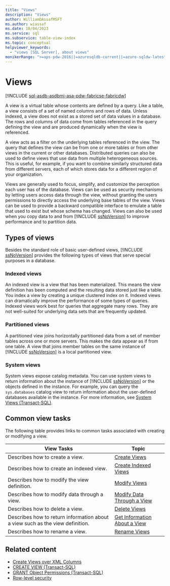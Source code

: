 ```yaml
---
title: "Views"
description: "Views"
author: WilliamDAssafMSFT
ms.author: wiassaf
ms.date: 10/04/2023
ms.service: sql
ms.subservice: table-view-index
ms.topic: conceptual
helpviewer_keywords:
  - "views [SQL Server], about views"
monikerRange: ">=aps-pdw-2016||=azuresqldb-current||=azure-sqldw-latest||>=sql-server-2016||>=sql-server-linux-2017||=azuresqldb-mi-current||=fabric"
---
```

# Views

[!INCLUDE [sql-asdb-asdbmi-asa-pdw-fabricse-fabricdw](../../includes/applies-to-version/sql-asdb-asdbmi-asa-pdw-fabricse-fabricdw.md)]

  A view is a virtual table whose contents are defined by a query. Like a table, a view consists of a set of named columns and rows of data. Unless indexed, a view does not exist as a stored set of data values in a database. The rows and columns of data come from tables referenced in the query defining the view and are produced dynamically when the view is referenced.  
  
 A view acts as a filter on the underlying tables referenced in the view. The query that defines the view can be from one or more tables or from other views in the current or other databases. Distributed queries can also be used to define views that use data from multiple heterogeneous sources. This is useful, for example, if you want to combine similarly structured data from different servers, each of which stores data for a different region of your organization.  
  
 Views are generally used to focus, simplify, and customize the perception each user has of the database. Views can be used as security mechanisms by letting users access data through the view, without granting the users permissions to directly access the underlying base tables of the view. Views can be used to provide a backward compatible interface to emulate a table that used to exist but whose schema has changed. Views can also be used when you copy data to and from [!INCLUDE [ssNoVersion](../../includes/ssnoversion-md.md)] to improve performance and to partition data.  
  
## Types of views

Besides the standard role of basic user-defined views, [!INCLUDE [ssNoVersion](../../includes/ssnoversion-md.md)] provides the following types of views that serve special purposes in a database.  
  
### Indexed views  

 An indexed view is a view that has been materialized. This means the view definition has been computed and the resulting data stored just like a table. You index a view by creating a unique clustered index on it. Indexed views can dramatically improve the performance of some types of queries. Indexed views work best for queries that aggregate many rows. They are not well-suited for underlying data sets that are frequently updated.  
  
### Partitioned views  

A partitioned view joins horizontally partitioned data from a set of member tables across one or more servers. This makes the data appear as if from one table. A view that joins member tables on the same instance of [!INCLUDE [ssNoVersion](../../includes/ssnoversion-md.md)] is a local partitioned view.  
  
### System views  

System views expose catalog metadata. You can use system views to return information about the instance of [!INCLUDE [ssNoVersion](../../includes/ssnoversion-md.md)] or the objects defined in the instance. For example, you can query the `sys.databases` catalog view to return information about the user-defined databases available in the instance. For more information, see [System Views (Transact-SQL)](../../t-sql/language-reference.md).
  
## Common view tasks

 The following table provides links to common tasks associated with creating or modifying a view.  
  
|View Tasks|Topic|  
|----------------|-----------|  
|Describes how to create a view.|[Create Views](../../relational-databases/views/create-views.md)|  
|Describes how to create an indexed view.|[Create Indexed Views](../../relational-databases/views/create-indexed-views.md)|  
|Describes how to modify the view definition.|[Modify Views](../../relational-databases/views/modify-views.md)|  
|Describes how to modify data through a view.|[Modify Data Through a View](../../relational-databases/views/modify-data-through-a-view.md)|  
|Describes how to delete a view.|[Delete Views](../../relational-databases/views/delete-views.md)|  
|Describes how to return information about a view such as the view definition.|[Get Information About a View](../../relational-databases/views/get-information-about-a-view.md)|  
|Describes how to rename a view.|[Rename Views](../../relational-databases/views/rename-views.md)|  
  
## Related content

- [Create Views over XML Columns](../../relational-databases/xml/create-views-over-xml-columns.md)
- [CREATE VIEW (Transact-SQL)](../../t-sql/statements/create-view-transact-sql.md)
- [GRANT Object Permissions (Transact-SQL)](../../t-sql/statements/grant-object-permissions-transact-sql.md)
- [Row-level security](../security/row-level-security.md)
